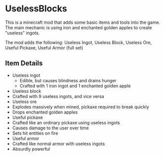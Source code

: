 # UselessBlocks

This is a minecraft mod that adds some basic items and tools into the game. The main mechanic is using iron and enchanted golden apples to create "useless" ingots.

The mod adds the following: Useless Ingot, Useless Block, Useless Ore, Useful Pickaxe, Useful Armor (full set)

## Item Details
- Useless ingot
  - Edible, but causes blindness and drains hunger
  - Crafted with 1 iron ingot and 1 enchanted golden apple
- Useless block
 - Crafted with 9 useless ingots, and vice versa
- Useless ore
 - Explodes massively when mined, pickaxe required to break quickly
 - Drops enchanted golden apples
- Useful pickaxe
 - Crafted like an ordinary pickaxe using useless ingots
 - Causes damage to the user over time
 - Sets hit entities on fire
- Useful armor
 - Crafted like normal armor with useless ingots
 - Absurdly powerful
